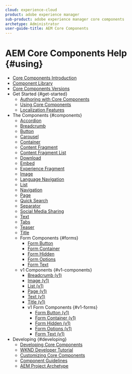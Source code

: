 ```yaml
---
cloud: experience-cloud
product: adobe experience manager
sub-product: adobe experience manager core components
archetype: Administrator
user-guide-title: AEM Core Components
---
```


# AEM Core Components Help {#using}

+ [Core Components Introduction](introduction.md)
+ [Component Library](http://opensource.adobe.com/aem-core-wcm-components/library.html)
+ [Core Components Versions](versions.md)
+ Get Started {#get-started}
  + [Authoring with Core Components](authoring.md)
  + [Using Core Components](using.md)
  + [Localization Features](localization.md)
+ The Components {#components}
  + [Accordion](accordion.md)
  + [Breadcrumb](breadcrumb.md)
  + [Button](button.md)
  + [Carousel](carousel.md)
  + [Container](container.md)
  + [Content Fragment](content-fragment-component.md)
  + [Content Fragment List](content-fragment-list.md)
  + [Download](download.md)
  + [Embed](embed.md)
  + [Experience Fragment](experience-fragment.md)
  + [Image](image.md)
  + [Language Navigation](language-navigation.md)
  + [List](list.md)
  + [Navigation](navigation.md)
  + [Page](page.md)
  + [Quick Search](quick-search.md)
  + [Separator](separator.md)
  + [Social Media Sharing](sharing.md)  
  + [Text](text.md)
  + [Tabs](tabs.md)
  + [Teaser](teaser.md)
  + [Title](title.md)
  + Form Components {#forms}  
    + [Form Button](form-button.md)
    + [Form Container](form-container.md)
    + [Form Hidden](form-hidden.md)
    + [Form Options](form-options.md)
    + [Form Text](form-text.md)
  + v1 Components {#v1-components}
    + [Breadcrumb (v1)](breadcrumb-v1.md)
    + [Image (v1)](image-v1.md)
    + [List (v1)](list-v1.md)
    + [Page (v1)](page-v1.md)
    + [Text (v1)](text-v1.md)
    + [Title (v1)](title-v1.md)
    + v1 Form Components {#v1-forms}
      + [Form Button (v1)](form-button-v1.md)
      + [Form Container (v1)](form-container-v1.md)
      + [Form Hidden (v1)](form-hidden-v1.md)
      + [Form Options (v1)](form-options-v1.md)
      + [Form Text (v1)](form-text-v1.md)
+ Developing {#developing}
  + [Developing Core Components](developing.md)
  + [WKND Developer Tutorial](https://helpx.adobe.com/experience-manager/6-5/sites/developing/using/getting-started.html)
  + [Customizing Core Components](customizing.md)
  + [Component Guidelines](guidelines.md)
  + [AEM Project Archetype](archetype.md)
